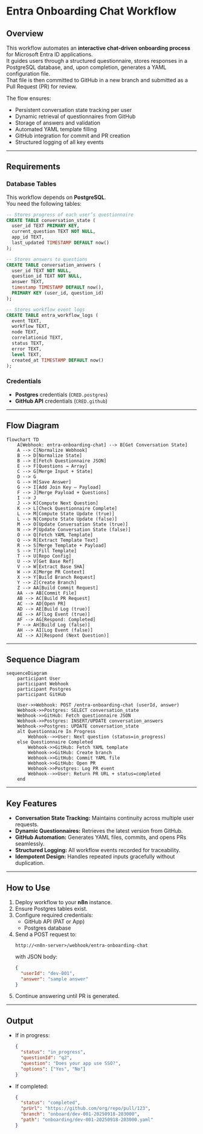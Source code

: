 # Entra Onboarding Chat Workflow

## Overview
This workflow automates an **interactive chat-driven onboarding process** for Microsoft Entra ID applications.  
It guides users through a structured questionnaire, stores responses in a PostgreSQL database, and, upon completion, generates a YAML configuration file.  
That file is then committed to GitHub in a new branch and submitted as a Pull Request (PR) for review.

The flow ensures:
- Persistent conversation state tracking per user
- Dynamic retrieval of questionnaires from GitHub
- Storage of answers and validation
- Automated YAML template filling
- GitHub integration for commit and PR creation
- Structured logging of all key events

---

## Requirements

### Database Tables
This workflow depends on **PostgreSQL**.  
You need the following tables:

```sql
-- Stores progress of each user’s questionnaire
CREATE TABLE conversation_state (
  user_id TEXT PRIMARY KEY,
  current_question TEXT NOT NULL,
  app_id TEXT,
  last_updated TIMESTAMP DEFAULT now()
);

-- Stores answers to questions
CREATE TABLE conversation_answers (
  user_id TEXT NOT NULL,
  question_id TEXT NOT NULL,
  answer TEXT,
  timestamp TIMESTAMP DEFAULT now(),
  PRIMARY KEY (user_id, question_id)
);

-- Stores workflow event logs
CREATE TABLE entra_workflow_logs (
  event TEXT,
  workflow TEXT,
  node TEXT,
  correlationid TEXT,
  status TEXT,
  error TEXT,
  level TEXT,
  created_at TIMESTAMP DEFAULT now()
);
```

### Credentials
- **Postgres** credentials (`CRED.postgres`)
- **GitHub API** credentials (`CRED.github`)

---

## Flow Diagram

```mermaid
flowchart TD
    A[Webhook: entra-onboarding-chat] --> B[Get Conversation State]
    A --> C[Normalize Webhook]
    B --> D[Normalize State]
    B --> E[Fetch Questionnaire JSON]
    E --> F[Questions → Array]
    C --> G[Merge Input + State]
    D --> G
    G --> H[Save Answer]
    G --> I[Add Join Key — Payload]
    F --> J[Merge Payload + Questions]
    I --> J
    J --> K[Compute Next Question]
    K --> L[Check Questionnaire Complete]
    L --> M[Compute State Update (true)]
    L --> N[Compute State Update (false)]
    M --> O[Update Conversation State (true)]
    N --> P[Update Conversation State (false)]
    O --> Q[Fetch YAML Template]
    Q --> R[Extract Template Text]
    R --> S[Merge Template + Payload]
    S --> T[Fill Template]
    T --> U[Repo Config]
    U --> V[Get Base Ref]
    V --> W[Extract Base SHA]
    W --> X[Merge PR Context]
    X --> Y[Build Branch Request]
    Y --> Z[Create Branch]
    Z --> AA[Build Commit Request]
    AA --> AB[Commit File]
    AB --> AC[Build PR Request]
    AC --> AD[Open PR]
    AD --> AE[Build Log (true)]
    AE --> AF[Log Event (true)]
    AF --> AG[Respond: Completed]
    P --> AH[Build Log (false)]
    AH --> AI[Log Event (false)]
    AI --> AJ[Respond (Next Question)]
```

---

## Sequence Diagram

```mermaid
sequenceDiagram
    participant User
    participant Webhook
    participant Postgres
    participant GitHub

    User->>Webhook: POST /entra-onboarding-chat (userId, answer)
    Webhook->>Postgres: SELECT conversation_state
    Webhook->>GitHub: Fetch questionnaire JSON
    Webhook->>Postgres: INSERT/UPDATE conversation_answers
    Webhook->>Postgres: UPDATE conversation_state
    alt Questionnaire In Progress
        Webhook-->>User: Next question (status=in_progress)
    else Questionnaire Completed
        Webhook->>GitHub: Fetch YAML template
        Webhook->>GitHub: Create branch
        Webhook->>GitHub: Commit YAML file
        Webhook->>GitHub: Open PR
        Webhook->>Postgres: Log PR event
        Webhook-->>User: Return PR URL + status=completed
    end
```

---

## Key Features
- **Conversation State Tracking:** Maintains continuity across multiple user requests.  
- **Dynamic Questionnaires:** Retrieves the latest version from GitHub.  
- **GitHub Automation:** Generates YAML files, commits, and opens PRs seamlessly.  
- **Structured Logging:** All workflow events recorded for traceability.  
- **Idempotent Design:** Handles repeated inputs gracefully without duplication.

---

## How to Use
1. Deploy workflow to your **n8n** instance.  
2. Ensure Postgres tables exist.  
3. Configure required credentials:
   - GitHub API (PAT or App)
   - Postgres database
4. Send a POST request to:
   ```
   http://<n8n-server>/webhook/entra-onboarding-chat
   ```
   with JSON body:
   ```json
   {
     "userId": "dev-001",
     "answer": "sample answer"
   }
   ```
5. Continue answering until PR is generated.

---

## Output
- If in progress:
  ```json
  {
    "status": "in_progress",
    "questionId": "q2",
    "question": "Does your app use SSO?",
    "options": ["Yes", "No"]
  }
  ```

- If completed:
  ```json
  {
    "status": "completed",
    "prUrl": "https://github.com/org/repo/pull/123",
    "branch": "onboard/dev-001-20250918-203000",
    "path": "onboarding/dev-001-20250918-203000.yaml"
  }
  ```
